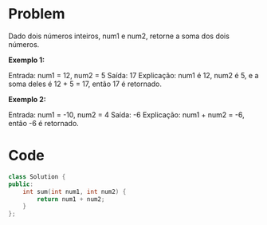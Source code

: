 # Problem
Dado dois números inteiros, num1 e num2, retorne a soma dos dois números.

**Exemplo 1:**

Entrada: num1 = 12, num2 = 5
Saída: 17
Explicação: num1 é 12, num2 é 5, e a soma deles é 12 + 5 = 17, então 17 é retornado.

**Exemplo 2:**

Entrada: num1 = -10, num2 = 4
Saída: -6
Explicação: num1 + num2 = -6, então -6 é retornado.

# Code
```cpp
class Solution {
public:
    int sum(int num1, int num2) {
        return num1 + num2;
    }
};

```


